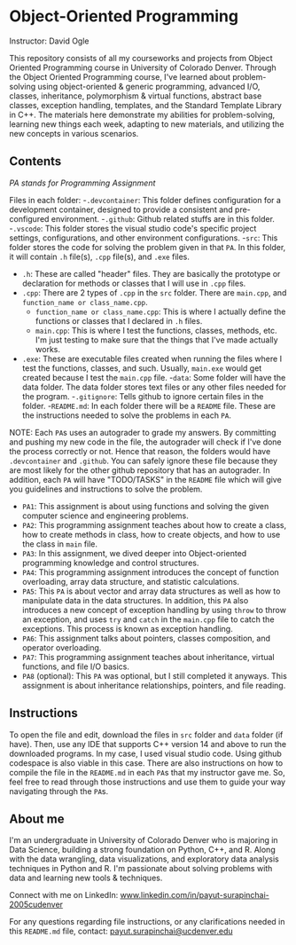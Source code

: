 # Object-Oriented Programming
Instructor: David Ogle

This repository consists of all my courseworks and projects from Object Oriented Programming course in University of Colorado Denver. Through the Object Oriented Programming course, I've learned about problem-solving using object-oriented & generic programming, advanced I/O, classes, inheritance, polymorphism & virtual functions, abstract base classes, exception handling, templates, and the Standard Template Library in C++. The materials here demonstrate my abilities for problem-solving, learning new things each week, adapting to new materials, and utilizing the new concepts in various scenarios.

## Contents
*PA stands for Programming Assignment*

Files in each folder:
-`.devcontainer`: This folder defines configuration for a development container, designed to provide a consistent and pre-configured environment.
-`.github`: Github related stuffs are in this folder.
-`.vscode`: This folder stores the visual studio code's specific project settings, configurations, and other environment configurations.
-`src`: This folder stores the code for solving the problem given in that `PA`. In this folder, it will contain `.h` file(s), `.cpp` file(s), and `.exe` files.
  - `.h`: These are called "header" files. They are basically the prototype or declaration for methods or classes that I will use in `.cpp` files.
  - `.cpp`: There are 2 types of `.cpp` in the `src` folder. There are `main.cpp`, and `function_name or class_name.cpp`.
      - `function_name or class_name.cpp`: This is where I actually define the functions or classes that I declared in `.h` files.
      - `main.cpp`: This is where I test the functions, classes, methods, etc. I'm just testing to make sure that the things that I've made actually works.
  - `.exe`: These are executable files created when running the files where I test the functions, classes, and such. Usually, `main.exe` would get created because I test the `main.cpp`              file.
-`data`: Some folder will have the data folder. The data folder stores text files or any other files needed for the program.
-`.gitignore`: Tells github to ignore certain files in the folder.
-`README.md`: In each folder there will be a `README` file. These are the instructions needed to solve the problems in each `PA`.

NOTE: Each `PA`s uses an autograder to grade my answers. By committing and pushing my new code in the file, the autograder will check if I've done the process correctly or not. Hence that reason, the folders would have `.devcontainer` and `.github`. You can safely ignore these file because they are most likely for the other github repository that has an autograder. In addition, each `PA` will have "TODO/TASKS" in the `README` file which will give you guidelines and instructions to solve the problem.

- `PA1`: This assignment is about using functions and solving the given computer science and engineering problems.
- `PA2`: This programming assignment teaches about how to create a class, how to create methods in class, how to create objects, and how to use the class in `main` file.
- `PA3`: In this assignment, we dived deeper into Object-oriented programming knowledge and control structures.
- `PA4`: This programming assignment introduces the concept of function overloading, array data structure, and statistic calculations.
- `PA5`: This `PA` is about vector and array data structures as well as how to manipulate data in the data structures. In addition, this `PA` also introduces a new concept of exception           handling by using `throw` to throw an exception, and uses `try` and `catch` in the `main.cpp` file to catch the exceptions. This process is known as exception handling.
- `PA6`: This assignment talks about pointers, classes composition, and operator overloading.
- `PA7`: This programming assignment teaches about inheritance, virtual functions, and file I/O basics.
- `PA8` (optional): This `PA` was optional, but I still completed it anyways. This assignment is about inheritance relationships, pointers, and file reading.

## Instructions
To open the file and edit, download the files in `src` folder and `data` folder (if have). Then, use any IDE that supports C++ version 14 and above to run the downloaded programs. In my case, I used visual studio code. Using github codespace is also viable in this case. There are also instructions on how to compile the file in the `README.md` in each `PA`s that my instructor gave me. So, feel free to read through those instructions and use them to guide your way navigating through the `PA`s.

## About me
I'm an undergraduate in University of Colorado Denver who is majoring in Data Science, building a strong foundation on Python, C++, and R. Along with the data wrangling, data visualizations, and exploratory data analysis techniques in Python and R. I'm passionate about solving problems with data and learning new tools & techniques.

Connect with me on LinkedIn: www.linkedin.com/in/payut-surapinchai-2005cudenver

For any questions regarding file instructions, or any clarifications needed in this `README.md` file, contact: payut.surapinchai@ucdenver.edu

